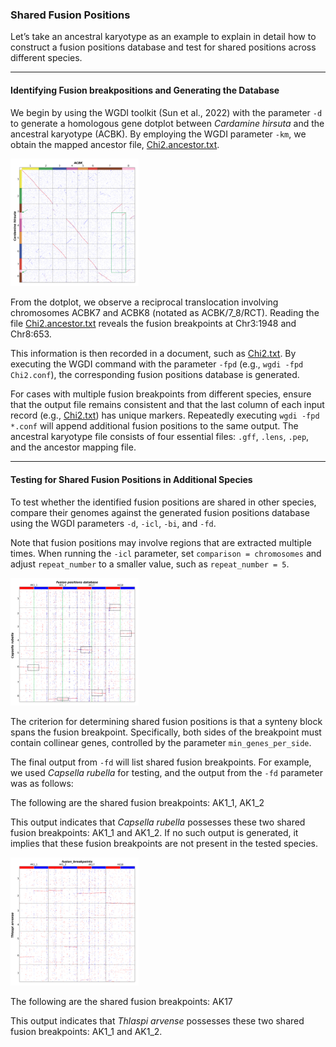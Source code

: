 ### Shared Fusion Positions

Let’s take an ancestral karyotype as an example to explain in detail how to construct a fusion positions database and test for shared positions across different species.

---

#### Identifying Fusion breakpositions and Generating the Database

We begin by using the WGDI toolkit (Sun et al., 2022) with the parameter `-d` to generate a homologous gene dotplot between *Cardamine hirsuta* and the ancestral karyotype (ACBK). By employing the WGDI parameter `-km`, we obtain the mapped ancestor file, [Chi2.ancestor.txt](./Shared_fusion_positions/Chi2.ancestor.txt).

<img src="./Shared_fusion_positions/Chi2_ACBK.dotplot.order.png" style="zoom: 20%;" />

From the dotplot, we observe a reciprocal translocation involving chromosomes ACBK7 and ACBK8 (notated as ACBK/7_8/RCT). Reading the file [Chi2.ancestor.txt](./Shared_fusion_positions/Chi2.ancestor.txt) reveals the fusion breakpoints at Chr3:1948 and Chr8:653.

This information is then recorded in a document, such as [Chi2.txt](./Shared_fusion_positions/Chi2.txt). By executing the WGDI command with the parameter `-fpd` (e.g., `wgdi -fpd Chi2.conf`), the corresponding fusion positions database is generated.

For cases with multiple fusion breakpoints from different species, ensure that the output file remains consistent and that the last column of each input record (e.g., [Chi2.txt](./Shared_fusion_positions/Chi2.txt)) has unique markers. Repeatedly executing `wgdi -fpd *.conf` will append additional fusion positions to the same output. The ancestral karyotype file consists of four essential files: `.gff`, `.lens`, `.pep`, and the ancestor mapping file.

---

#### Testing for Shared Fusion Positions in Additional Species

To test whether the identified fusion positions are shared in other species, compare their genomes against the generated fusion positions database using the WGDI parameters `-d`, `-icl`, `-bi`, and `-fd`. 

Note that fusion positions may involve regions that are extracted multiple times. When running the `-icl` parameter, set `comparison = chromosomes` and adjust `repeat_number` to a smaller value, such as `repeat_number = 5`.

<img src="./Shared_fusion_positions/Crub_fusion_breakpoints.dotplot.order.png" style="zoom: 20%;" />

The criterion for determining shared fusion positions is that a synteny block spans the fusion breakpoint. Specifically, both sides of the breakpoint must contain collinear genes, controlled by the parameter `min_genes_per_side`.

The final output from `-fd` will list shared fusion breakpoints. For example, we used *Capsella rubella* for testing, and the output from the `-fd` parameter was as follows:

The following are the shared fusion breakpoints:
AK1_1, AK1_2

This output indicates that *Capsella rubella* possesses these two shared fusion breakpoints: AK1_1 and AK1_2. If no such output is generated, it implies that these fusion breakpoints are not present in the tested species.


<img src="./Shared_fusion_positions/Tar_fusion_breakpoints.dotplot.order.png" style="zoom: 20%;" />

The following are the shared fusion breakpoints:
AK17

This output indicates that *Thlaspi arvense* possesses these two shared fusion breakpoints: AK1_1 and AK1_2.